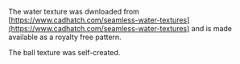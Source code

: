 The water texture was dwnloaded from [https://www.cadhatch.com/seamless-water-textures](https://www.cadhatch.com/seamless-water-textures)
and is made available as a royalty free pattern.

The ball texture was self-created.